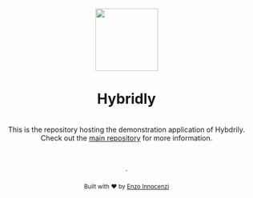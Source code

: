 <br>

<p align="center">
  <img src="https://github.com/hybridly/hybridly/raw/0.x/.github/assets/logo-round.svg" style="width:125px;" />
</p>

<h1 align="center">Hybridly</h1>


<div align="center">
  <br />
  This is the repository hosting the demonstration application of Hybdrily.
  <br />
  Check out the <a href="https://github.com/hybridly/hybridly">main repository</a> for more information.
</div>

<p align="center">
  <br />
  <br />
  ·
  <br />
  <br />
  <sub>Built with ❤︎ by <a href="https://twitter.com/enzoinnocenzi">Enzo Innocenzi</a>
</p>
